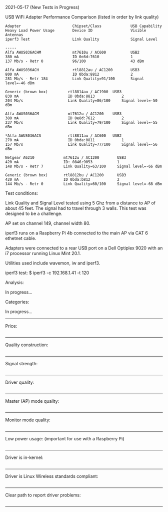 2021-05-17 (New Tests in Progress)

USB WiFi Adapter Performance Comparison (listed in order by link quality)

```
Adapter                       Chipset/Class             USB Capability
Heavy Load Power Usage        Device ID                 Visible Antennas
iperf3 Test                   Link Quality              Signal Level

-----
Alfa AWUS036ACHM              mt7610u / AC600           USB2
380 mA                        ID 0e8d:7610              1
137 Mb/s - Retr 0             96/100                    43 dBm

Alfa AWUS036ACH               rtl8812au / AC1200        USB3
800 mA                        ID 0bda:8812              2
281 Mb/s - Retr 184           Link Quality=91/100       Signal level=-46 dBm

Generic (brown box)     	rtl8814au / AC1900	USB3
830 mA	                   	ID 0bda:8813            2
204 Mb/s                	Link Quality=86/100     Signal level=-50 dBm

Alfa AWUS036ACM         	mt7612u / AC1200	USB3
380 mA                   	ID 0e8d:7612            2
237 Mb/s                	Link Quality=79/100     Signal level=-55 dBm

*Alfa AWUS036ACS         	rtl8811au / AC600	USB2
270 mA         	          	ID 0bda:0811            1
157 Mb/s                	Link Quality=77/100     Signal level=-56 dBm

Netgear A6210             mt7612u / AC1200        USB3
420 mA                    ID: 0846:9053           1
148 Mb/s - Retr 7         Link Quality=63/100     Signal level=-66 dBm

Generic (brown box)       rtl8812bu / AC1200      USB3
420 mA                    ID 0bda:b812            2
144 Mb/s - Retr 0         Link Quality=60/100     Signal level=-68 dBm
```

Test conditions:

Link Quality and Signal Level tested using 5 Ghz from a distance to AP
of about 45 feet. The signal had to travel through 3 walls. This test was
designed to be a challenge.

AP set on channel 149, channel width 80.

iperf3 runs on a Raspberry Pi 4b connected to the main AP via CAT 6
ethetnet cable.

Adapters were connected to a rear USB port on a Dell Optiplex 9020
with an i7 processor running Linux Mint 20.1.

Utilities used include wavemon, iw and iperf3.

iperf3 test: $ iperf3 -c 192.168.1.41 -t 120

Analysis:

In progress...

Categories:

In progress...

-----

Price:
```

```
-----

Quality construction:
```

```
-----

Signal strength:
```

```
-----

Driver quality:
```

```
-----

Master (AP) mode quality:
```

```
-----

Monitor mode quality:
```

```
-----

Low power usage:
(important for use with a Raspberry Pi)
```

```
-----

Driver is in-kernel:
```

```
-----

Driver is Linux Wireless standards compliant:
```

```
-----

Clear path to report driver problems:
```

```
-----
